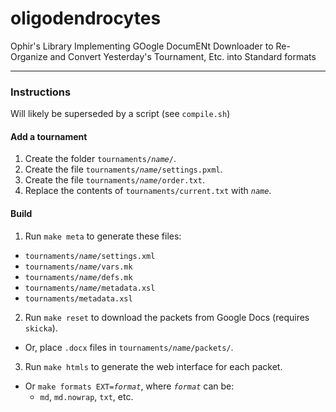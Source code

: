 oligodendrocytes
================

Ophir's Library Implementing GOogle DocumENt Downloader to Re-Organize and Convert Yesterday's Tournament, Etc. into Standard formats

---

### Instructions

Will likely be superseded by a script (see `compile.sh`)

#### Add a tournament

1. Create the folder <code>tournaments/_name_/</code>.
2. Create the file <code>tournaments/_name_/settings.pxml</code>.
3. Create the file <code>tournaments/_name_/order.txt</code>.
4. Replace the contents of `tournaments/current.txt` with <code>_name_</code>.

#### Build

1. Run `make meta` to generate these files:
  * <code>tournaments/_name_/settings.xml</code>
  * <code>tournaments/_name_/vars.mk</code>
  * <code>tournaments/_name_/defs.mk</code>
  * <code>tournaments/_name_/metadata.xsl</code>
  * <code>tournaments/metadata.xsl</code>
2. Run `make reset` to download the packets from Google Docs (requires `skicka`).
  * Or, place `.docx` files in <code>tournaments/_name_/packets/</code>.
3. Run `make htmls` to generate the web interface for each packet.
  * Or <code>make formats EXT=_format_</code>, where <code>_format_</code> can be:
    * `md`, `md.nowrap`, `txt`, etc.
